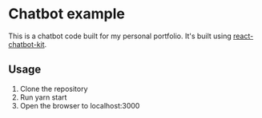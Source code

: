 # Chatbot example

This is a chatbot code built for my personal portfolio. It's built using [react-chatbot-kit](https://github.com/FredrikOseberg/react-chatbot-kit).

## Usage

1. Clone the repository
2. Run yarn start
3. Open the browser to localhost:3000
